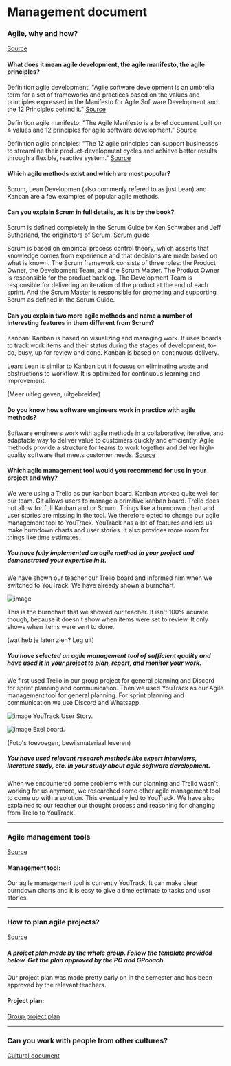 # Management document
### Agile, why and how?
[Source](https://fhict.instructure.com/courses/13025/pages/project-management-agile-why-and-how?module_item_id=916357)
####  What does it mean agile development, the agile manifesto, the agile principles?

Definition agile development: 
"Agile software development is an umbrella term for a set of frameworks and practices based on the values and principles expressed in the Manifesto for Agile Software Development and the 12 Principles behind it." 
[Source](https://www.agilealliance.org/agile101/)

Definition agile manifesto: 
"The Agile Manifesto is a brief document built on 4 values and 12 principles for agile software development."
[Source](https://www.productplan.com/glossary/agile-manifesto/)

Definition agile principles:
"The 12 agile principles can support businesses to streamline their product-development cycles and achieve better results through a flexible, reactive system."
[Source](https://airfocus.com/glossary/what-are-agile-principles/#:~:text=Agile%20principles%20unify%20different%20departments,a%20good%20product%2Dmarket%20fit.)

#### Which agile methods exist and which are most popular?
Scrum, Lean Developmen (also commenly refered to as just Lean) and Kanban are a few examples of popular agile methods.
#### Can you explain Scrum in full details, as it is by the book?
Scrum is defined completely in the Scrum Guide by Ken Schwaber and Jeff Sutherland, the originators of Scrum. [Scrum guide](https://www.scrum.org/resources/scrum-guide)

Scrum is based on empirical process control theory, which asserts that knowledge comes from experience and that decisions are made based on what is known.
The Scrum framework consists of three roles: the Product Owner, the Development Team, and the Scrum Master.
The Product Owner is responsible for the product backlog.
The Development Team is responsible for delivering an iteration of the product at the end of each sprint.
And the Scrum Master is responsible for promoting and supporting Scrum as defined in the Scrum Guide.

#### Can you explain two more agile methods and name a number of interesting features in them different from Scrum?
Kanban: Kanban is based on visualizing and managing work. It uses boards to track work items and their status during the stages of development; to-do, busy, up for review and done. Kanban is based on continuous delivery. 

Lean: Lean is similar to Kanban but it focusus on eliminating waste and obstructions to workflow. It is optimized for continuous learning and improvement. 

(Meer uitleg geven, uitgebreider)

#### Do you know how software engineers work in practice with agile methods?
Software engineers work with agile methods in a collaborative, iterative, and adaptable way to deliver value to customers quickly and efficiently. 
Agile methods provide a structure for teams to work together and deliver high-quality software that meets customer needs.
[Source](https://asana.com/nl/resources/agile-methodology)

#### Which agile management tool would you recommend for use in your project and why?
We were using a Trello as our kanban board.
Kanban worked quite well for our team. 
Git allows users to manage a primitive kanban board. Trello does not allow for full Kanban and or Scrum. 
Things like a burndown chart and user stories are missing in the tool. 
We therefore opted to change our agile management tool to YouTrack. 
YouTrack has a lot of features and lets us make burndown charts and user stories. 
It also provides more room for things like time estimates.

##### You have fully implemented an agile method in your project and demonstrated your expertise in it.
We have shown our teacher our Trello board and informed him when we switched to YouTrack. We have already shown a burnchart.

![image](https://github.com/S3-Portfolio/General/assets/93527848/4f75c422-08d8-4498-9688-094c6cdd84cf)

This is the burnchart that we showed our teacher. It isn't 100% acurate though, because it doesn't show when items were set to review. It only shows when items were sent to done.

(wat heb je laten zien? Leg uit)

##### You have selected an agile management tool of sufficient quality and have used it in your project to plan, report, and monitor your work.
We first used Trello in our group project for general planning and Discord for sprint planning and communication. 
Then we used YouTrack as our Agile management tool for general planning. For sprint planning and communication we use Discord and Whatsapp.

![image](https://github.com/S3-Portfolio/General/assets/93527848/c5a69725-ebbc-4b00-b6db-d08f1a19d380)
YouTrack User Story.

![image](https://github.com/S3-Portfolio/General/assets/93527848/3f787c7b-cadb-4b48-9cc4-c550f937283f)
Exel board.

(Foto's toevoegen, bewijsmateriaal leveren)

##### You have used relevant research methods like expert interviews, literature study, etc. in your study about agile software development.
When we encountered some problems with our planning and Trello wasn't working for us anymore, we researched some other agile management tool to come up with a solution. This eventually led to YouTrack. We have also explained to our teacher our thought process and reasoning for changing from Trello to YouTrack.

------------------------------------------------------------------------------------------------------------------------------------------------------------------
### Agile management tools
[Source](https://fhict.instructure.com/courses/13025/pages/project-management-agile-management-tools?module_item_id=916358)
#### Management tool:
Our agile management tool is currently YouTrack. It can make clear burndown charts and it is easy to give a time estimate to tasks and user stories. 

------------------------------------------------------------------------------------------------------------------------------------------------------------------
### How to plan agile projects?
[Source](https://fhict.instructure.com/courses/13025/pages/project-management-how-to-plan-in-agile-projects?module_item_id=916359) 
##### A project plan made by the whole group. Follow the template provided below. Get the plan approved by the PO and GPcoach.
Our project plan was made pretty early on in the semester and has been approved by the relevant teachers.

#### Project plan:
[Group project plan](https://stichtingfontys-my.sharepoint.com/:w:/r/personal/454147_student_fontys_nl/_layouts/15/Doc.aspx?sourcedoc=%7BBC19D391-4A7F-477C-B005-39D2361EA9AF%7D&file=Projectdocument.docx&action=default&mobileredirect=true)

------------------------------------------------------------------------------------------------------------------------------------------------------------------
### Can you work with people from other cultures?
[Cultural document](https://github.com/S3-Portfolio/General/blob/ff59881171e8ffb3f35be817bea1122dc8eff051/CulturalDifferencesEthics.md)
